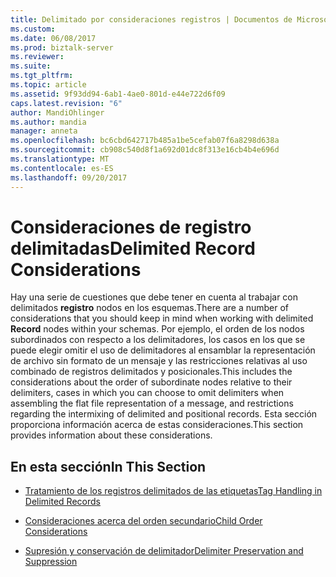 ```yaml
---
title: Delimitado por consideraciones registros | Documentos de Microsoft
ms.custom: 
ms.date: 06/08/2017
ms.prod: biztalk-server
ms.reviewer: 
ms.suite: 
ms.tgt_pltfrm: 
ms.topic: article
ms.assetid: 9f93dd94-6ab1-4ae0-801d-e44e722d6f09
caps.latest.revision: "6"
author: MandiOhlinger
ms.author: mandia
manager: anneta
ms.openlocfilehash: bc6cbd642717b485a1be5cefab07f6a8298d638a
ms.sourcegitcommit: cb908c540d8f1a692d01dc8f313e16cb4b4e696d
ms.translationtype: MT
ms.contentlocale: es-ES
ms.lasthandoff: 09/20/2017
---
```

# <a name="delimited-record-considerations"></a><span data-ttu-id="1f409-102">Consideraciones de registro delimitadas</span><span class="sxs-lookup"><span data-stu-id="1f409-102">Delimited Record Considerations</span></span>
<span data-ttu-id="1f409-103">Hay una serie de cuestiones que debe tener en cuenta al trabajar con delimitados **registro** nodos en los esquemas.</span><span class="sxs-lookup"><span data-stu-id="1f409-103">There are a number of considerations that you should keep in mind when working with delimited **Record** nodes within your schemas.</span></span> <span data-ttu-id="1f409-104">Por ejemplo, el orden de los nodos subordinados con respecto a los delimitadores, los casos en los que se puede elegir omitir el uso de delimitadores al ensamblar la representación de archivo sin formato de un mensaje y las restricciones relativas al uso combinado de registros delimitados y posicionales.</span><span class="sxs-lookup"><span data-stu-id="1f409-104">This includes the considerations about the order of subordinate nodes relative to their delimiters, cases in which you can choose to omit delimiters when assembling the flat file representation of a message, and restrictions regarding the intermixing of delimited and positional records.</span></span> <span data-ttu-id="1f409-105">Esta sección proporciona información acerca de estas consideraciones.</span><span class="sxs-lookup"><span data-stu-id="1f409-105">This section provides information about these considerations.</span></span>  
  
## <a name="in-this-section"></a><span data-ttu-id="1f409-106">En esta sección</span><span class="sxs-lookup"><span data-stu-id="1f409-106">In This Section</span></span>  
  
-   [<span data-ttu-id="1f409-107">Tratamiento de los registros delimitados de las etiquetas</span><span class="sxs-lookup"><span data-stu-id="1f409-107">Tag Handling in Delimited Records</span></span>](../core/tag-handling-in-delimited-records.md)  
  
-   [<span data-ttu-id="1f409-108">Consideraciones acerca del orden secundario</span><span class="sxs-lookup"><span data-stu-id="1f409-108">Child Order Considerations</span></span>](../core/child-order-considerations.md)  
  
-   [<span data-ttu-id="1f409-109">Supresión y conservación de delimitador</span><span class="sxs-lookup"><span data-stu-id="1f409-109">Delimiter Preservation and Suppression</span></span>](../core/delimiter-preservation-and-suppression.md)
